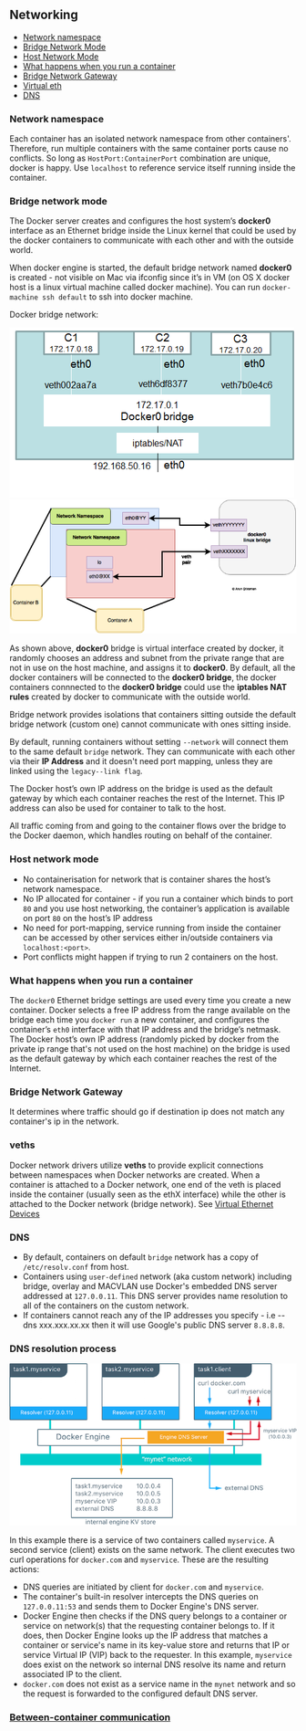 ## Networking

- [Network namespace](#network-namespace)
- [Bridge Network Mode](#bridge-network-mode)
- [Host Network Mode](#host-network-mode)
- [What happens when you run a container](#what-happens-when-you-run-a-container)
- [Bridge Network Gateway](#bridge-network-gateway)
- [Virtual eth](#veths)
- [DNS](#dns)

### Network namespace

Each container has an isolated network namespace from other containers'. Therefore, run multiple containers with the same container ports cause no conflicts. So long as `HostPort:ContainerPort` combination are unique, docker is happy. Use `localhost` to reference service itself running inside the container.

### Bridge network mode

The Docker server creates and configures the host system’s **docker0** interface as an Ethernet bridge inside the Linux kernel that could be used by the docker containers to communicate with each other and with the outside world.

When docker engine is started, the default bridge network named **docker0** is created - not visible on Mac via ifconfig since it’s in VM (on OS X docker host is a linux virtual machine called docker machine). You can run `docker-machine ssh default` to ssh into docker machine.

Docker bridge network:

![docker-bridge-network-01](./docker-bridge-network-01.png)
![docker-bridge-network-02](./docker-bridge-network-02.png)

As shown above, **docker0** bridge is virtual interface created by docker, it randomly chooses an address and subnet from the private range that are not in use on the host machine, and assigns it to **docker0**. By default, all the docker containers will be connected to the **docker0 bridge**, the docker containers connnected to the **docker0 bridge** could use the **iptables NAT rules** created by docker to communicate with the outside world.

Bridge network provides isolations that containers sitting outside the default bridge network (custom one) cannot communicate with ones sitting inside.

By default, running containers without setting `--network` will connect them to the same default `bridge` network. They can communicate with each other via their **IP Address** and it doesn't need port mapping, unless they are linked using the `legacy--link flag`.

The Docker host’s own IP address on the bridge is used as the default gateway by which each container reaches the rest of the Internet. This IP address can also be used for container to talk to the host.

All traffic coming from and going to the container flows over the bridge to the Docker daemon, which handles routing on behalf of the container.

### Host network mode

- No containerisation for network that is container shares the host’s network namespace.
- No IP allocated for container - if you run a container which binds to port `80` and you use host networking, the container’s application is available on port `80` on the host’s IP address
- No need for port-mapping, service running from inside the container can be accessed by other services either in/outside containers via `localhost:<port>`.
- Port conflicts might happen if trying to run 2 containers on the host.

### What happens when you run a container

The `docker0` Ethernet bridge settings are used every time you create a new container. Docker selects a free IP address from the range available on the bridge each time you `docker run` a new container, and configures the container’s `eth0` interface with that IP address and the bridge’s netmask. The Docker host’s own IP address (randomly picked by docker from the private ip range that's not used on the host machine) on the bridge is used as the default gateway by which each container reaches the rest of the Internet.

### Bridge Network Gateway

It determines where traffic should go if destination ip does not match any container's ip in the network.

### veths

Docker network drivers utilize **veths** to provide explicit connections between namespaces when Docker networks are created. When a container is attached to a Docker network, one end of the veth is placed inside the container (usually seen as the ethX interface) while the other is attached to the Docker network (bridge network). See [Virtual Ethernet Devices](https://github.com/DavidHe1127/Mr.He_HandBook/blob/master/cloud/linux.md#networking)

### DNS

- By default, containers on default `bridge` network has a copy of `/etc/resolv.conf` from host.
- Containers using `user-defined` network (aka custom network) including bridge, overlay and MACVLAN use Docker's embedded DNS server addressed at `127.0.0.11`.
This DNS server provides name resolution to all of the containers on the custom network.
- If containers cannot reach any of the IP addresses you specify - i.e --dns xxx.xxx.xx.xx then it will use Google's public DNS server `8.8.8.8`.

### DNS resolution process

![dns](./docker-dns.png)

In this example there is a service of two containers called `myservice`. A second service (client) exists on the same network. The client executes two curl operations for `docker.com` and `myservice`. These are the resulting actions:

- DNS queries are initiated by client for `docker.com` and `myservice`.
- The container's built-in resolver intercepts the DNS queries on `127.0.0.11:53` and sends them to Docker Engine's DNS server.
- Docker Engine then checks if the DNS query belongs to a container or service on network(s) that the requesting container belongs to. If it does, then Docker Engine looks up the IP address that matches a container or service's name in its key-value store and returns that IP or service Virtual IP (VIP) back to the requester. In this example, `myservice` does exist on the network so internal DNS resolve its name and return associated IP to the client.
- `docker.com` does not exist as a service name in the `mynet` network and so the request is forwarded to the configured default DNS server.

### [Between-container communication](https://www.jianshu.com/p/710f4bb5a1a6)
